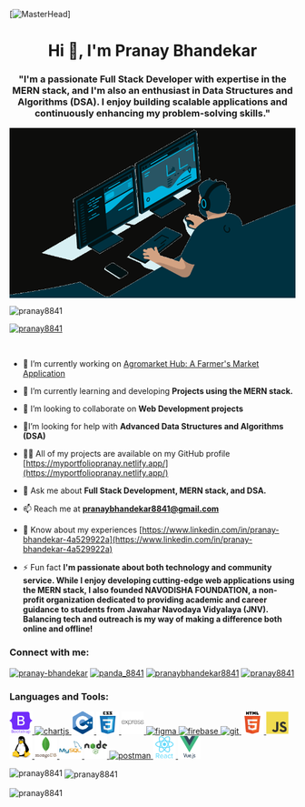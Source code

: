 [![MasterHead](https://i.ibb.co/mGcnHDb/My-Banner.png)]
<h1 align="center">Hi 👋, I'm Pranay Bhandekar</h1>
<h3 align="center">"I'm a passionate Full Stack Developer with expertise in the MERN stack, and I'm also an enthusiast in Data Structures and Algorithms (DSA). I enjoy building scalable applications and continuously enhancing my problem-solving skills."</h3>

<img align="center" alt="coding" src="https://raw.githubusercontent.com/Potential17/Potential17/master/user%20(2).gif">

<p align="left"> <img src="https://komarev.com/ghpvc/?username=pranay8841&label=Profile%20views&color=0e75b6&style=flat" alt="pranay8841" /> </p>

<p align="left"> <a href="https://github.com/ryo-ma/github-profile-trophy"><img src="https://github-profile-trophy.vercel.app/?username=pranay8841" alt="pranay8841" /></a> </p>

<p align="left"> <a href="https://twitter.com/" target="blank"><img src="https://img.shields.io/twitter/follow/?logo=twitter&style=for-the-badge" alt="" /></a> </p>

- 🔭 I’m currently working on [Agromarket Hub: A Farmer's Market Application](https://github.com/Pranay8841/Agromarket-Hub)

- 🌱 I’m currently learning and developing **Projects using the MERN stack.**

- 👯 I’m looking to collaborate on **Web Development projects**

- 🤝I’m looking for help with **Advanced Data Structures and Algorithms (DSA)**

- 👨‍💻 All of my projects are available on my GitHub profile [https://myportfoliopranay.netlify.app/](https://myportfoliopranay.netlify.app/)

- 💬 Ask me about **Full Stack Development, MERN stack, and DSA.**

- 📫 Reach me at **pranaybhandekar8841@gmail.com**

- 📄 Know about my experiences [https://www.linkedin.com/in/pranay-bhandekar-4a529922a](https://www.linkedin.com/in/pranay-bhandekar-4a529922a)

- ⚡ Fun fact **I'm passionate about both technology and community service. While I enjoy developing cutting-edge web applications using the MERN stack, I also founded NAVODISHA FOUNDATION, a non-profit organization dedicated to providing academic and career guidance to students from Jawahar Navodaya Vidyalaya (JNV). Balancing tech and outreach is my way of making a difference both online and offline!**

<h3 align="left">Connect with me:</h3>
<p align="left">
<a href="https://linkedin.com/in/pranay-bhandekar" target="blank"><img align="center" src="https://raw.githubusercontent.com/rahuldkjain/github-profile-readme-generator/master/src/images/icons/Social/linked-in-alt.svg" alt="pranay-bhandekar" height="30" width="40" /></a>
<a href="https://www.codechef.com/users/panda_8841" target="blank"><img align="center" src="https://cdn.jsdelivr.net/npm/simple-icons@3.1.0/icons/codechef.svg" alt="panda_8841" height="30" width="40" /></a>
<a href="https://www.leetcode.com/pranaybhandekar8841" target="blank"><img align="center" src="https://raw.githubusercontent.com/rahuldkjain/github-profile-readme-generator/master/src/images/icons/Social/leet-code.svg" alt="pranaybhandekar8841" height="30" width="40" /></a>
<a href="https://auth.geeksforgeeks.org/user/pranay8841" target="blank"><img align="center" src="https://raw.githubusercontent.com/rahuldkjain/github-profile-readme-generator/master/src/images/icons/Social/geeks-for-geeks.svg" alt="pranay8841" height="30" width="40" /></a>
</p>

<h3 align="left">Languages and Tools:</h3>
<p align="left"> <a href="https://getbootstrap.com" target="_blank" rel="noreferrer"> <img src="https://raw.githubusercontent.com/devicons/devicon/master/icons/bootstrap/bootstrap-plain-wordmark.svg" alt="bootstrap" width="40" height="40"/> </a> <a href="https://www.chartjs.org" target="_blank" rel="noreferrer"> <img src="https://www.chartjs.org/media/logo-title.svg" alt="chartjs" width="40" height="40"/> </a> <a href="https://www.w3schools.com/cpp/" target="_blank" rel="noreferrer"> <img src="https://raw.githubusercontent.com/devicons/devicon/master/icons/cplusplus/cplusplus-original.svg" alt="cplusplus" width="40" height="40"/> </a> <a href="https://www.w3schools.com/css/" target="_blank" rel="noreferrer"> <img src="https://raw.githubusercontent.com/devicons/devicon/master/icons/css3/css3-original-wordmark.svg" alt="css3" width="40" height="40"/> </a> <a href="https://expressjs.com" target="_blank" rel="noreferrer"> <img src="https://raw.githubusercontent.com/devicons/devicon/master/icons/express/express-original-wordmark.svg" alt="express" width="40" height="40"/> </a> <a href="https://www.figma.com/" target="_blank" rel="noreferrer"> <img src="https://www.vectorlogo.zone/logos/figma/figma-icon.svg" alt="figma" width="40" height="40"/> </a> <a href="https://firebase.google.com/" target="_blank" rel="noreferrer"> <img src="https://www.vectorlogo.zone/logos/firebase/firebase-icon.svg" alt="firebase" width="40" height="40"/> </a> <a href="https://git-scm.com/" target="_blank" rel="noreferrer"> <img src="https://www.vectorlogo.zone/logos/git-scm/git-scm-icon.svg" alt="git" width="40" height="40"/> </a> <a href="https://www.w3.org/html/" target="_blank" rel="noreferrer"> <img src="https://raw.githubusercontent.com/devicons/devicon/master/icons/html5/html5-original-wordmark.svg" alt="html5" width="40" height="40"/> </a> <a href="https://developer.mozilla.org/en-US/docs/Web/JavaScript" target="_blank" rel="noreferrer"> <img src="https://raw.githubusercontent.com/devicons/devicon/master/icons/javascript/javascript-original.svg" alt="javascript" width="40" height="40"/> </a> <a href="https://www.linux.org/" target="_blank" rel="noreferrer"> <img src="https://raw.githubusercontent.com/devicons/devicon/master/icons/linux/linux-original.svg" alt="linux" width="40" height="40"/> </a> <a href="https://www.mongodb.com/" target="_blank" rel="noreferrer"> <img src="https://raw.githubusercontent.com/devicons/devicon/master/icons/mongodb/mongodb-original-wordmark.svg" alt="mongodb" width="40" height="40"/> </a> <a href="https://www.mysql.com/" target="_blank" rel="noreferrer"> <img src="https://raw.githubusercontent.com/devicons/devicon/master/icons/mysql/mysql-original-wordmark.svg" alt="mysql" width="40" height="40"/> </a> <a href="https://nodejs.org" target="_blank" rel="noreferrer"> <img src="https://raw.githubusercontent.com/devicons/devicon/master/icons/nodejs/nodejs-original-wordmark.svg" alt="nodejs" width="40" height="40"/> </a> <a href="https://postman.com" target="_blank" rel="noreferrer"> <img src="https://www.vectorlogo.zone/logos/getpostman/getpostman-icon.svg" alt="postman" width="40" height="40"/> </a> <a href="https://reactjs.org/" target="_blank" rel="noreferrer"> <img src="https://raw.githubusercontent.com/devicons/devicon/master/icons/react/react-original-wordmark.svg" alt="react" width="40" height="40"/> </a> <a href="https://vuejs.org/" target="_blank" rel="noreferrer"> <img src="https://raw.githubusercontent.com/devicons/devicon/master/icons/vuejs/vuejs-original-wordmark.svg" alt="vuejs" width="40" height="40"/> </a> </p>

<p><img align="left" src="https://github-readme-stats.vercel.app/api/top-langs?username=pranay8841&show_icons=true&locale=en&layout=compact" alt="pranay8841" /></p>

<p>&nbsp;<img align="center" src="https://github-readme-stats.vercel.app/api?username=pranay8841&show_icons=true&locale=en" alt="pranay8841" /></p>

<p><img align="center" src="https://github-readme-streak-stats.herokuapp.com/?user=pranay8841&" alt="pranay8841" /></p>
